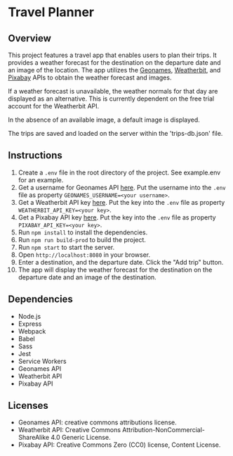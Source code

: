 # Travel Planner

## Overview

This project features a travel app that enables users to plan their trips. It provides a weather forecast for the destination on the departure date and an image of the location. The app utilizes the [Geonames](http://www.geonames.org/), [Weatherbit](https://www.weatherbit.io/), and [Pixabay](https://pixabay.com/) APIs to obtain the weather forecast and images.

If a weather forecast is unavailable, the weather normals for that day are displayed as an alternative. This is currently dependent on the free trial account for the Weatherbit API.

In the absence of an available image, a default image is displayed.

The trips are saved and loaded on the server within the 'trips-db.json' file.

## Instructions

1. Create a `.env` file in the root directory of the project. See example.env for an example.
2. Get a username for Geonames API [here](https://www.geonames.org/login). Put the username into the `.env` file as property `GEONAMES_USERNAME=<your username>`.
3. Get a Weatherbit API key [here](https://www.weatherbit.io/account/create). Put the key into the `.env` file as property `WEATHERBIT_API_KEY=<your key>`.
4. Get a Pixabay API key [here](https://pixabay.com/). Put the key into the `.env` file as property `PIXABAY_API_KEY=<your key>`.
5. Run `npm install` to install the dependencies.
6. Run `npm run build-prod` to build the project.
7. Run `npm start` to start the server.
8. Open `http://localhost:8080` in your browser.
9. Enter a destination, and the departure date. Click the "Add trip" button.
10. The app will display the weather forecast for the destination on the departure date and an image of the destination.

## Dependencies

- Node.js
- Express
- Webpack
- Babel
- Sass
- Jest
- Service Workers
- Geonames API
- Weatherbit API
- Pixabay API

## Licenses

- Geonames API: creative commons attributions license.
- Weatherbit API: Creative Commons Attribution-NonCommercial-ShareAlike 4.0 Generic License.
- Pixabay API: Creative Commons Zero (CC0) license, Content License.

